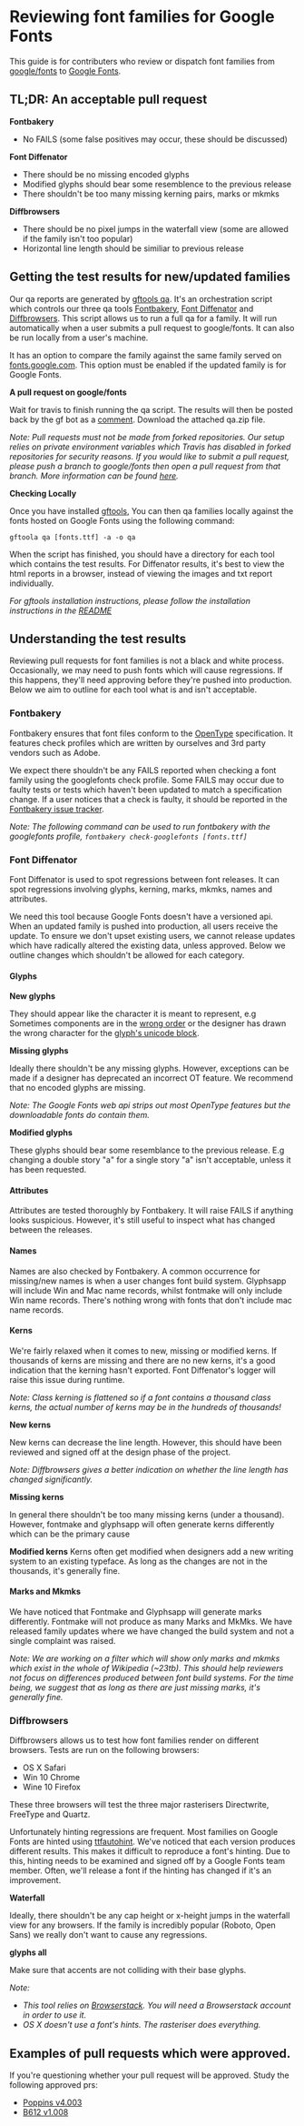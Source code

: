 # Reviewing font families for Google Fonts


This guide is for contributers who review or dispatch font families from [google/fonts](https://github.com/google/fonts/pulls) to [Google Fonts](https://fonts.google.com).


## TL;DR: An acceptable pull request

**Fontbakery**
- No FAILS (some false positives may occur, these should be discussed)

**Font Diffenator**
- There should be no missing encoded glyphs
- Modified glyphs should bear some resemblence to the previous release
- There shouldn't be too many missing kerning pairs, marks or mkmks

**Diffbrowsers**
- There should be no pixel jumps in the waterfall view (some are allowed if the family isn't too popular)
- Horizontal line length should be similiar to previous release


## Getting the test results for new/updated families

Our qa reports are generated by [gftools qa](https://github.com/googlefonts/gftools/blob/main/bin/gftools-qa.py). It's an orchestration script which controls our three qa tools [Fontbakery](https://github.com/googlefonts/fontbakery), [Font Diffenator](https://github.com/googlefonts/fontdiffenator) and [Diffbrowsers](https://github.com/googlefonts/diffbrowsers). This script allows us to run a full qa for a family. It will run automatically when a user submits a pull request to google/fonts. It can also be run locally from a user's machine.

It has an option to compare the family against the same family  served on [fonts.google.com](https://fonts.google.com). This option must be enabled if the updated family is for Google Fonts.

**A pull request on google/fonts**

Wait for travis to finish running the qa script. The results will then be posted back by the gf bot as a [comment](https://github.com/google/fonts/pull/1938#issuecomment-483302340). Download the attached qa.zip file.

*Note: Pull requests must not be made from forked repositories. Our setup relies on private environment variables which Travis has disabled in forked repositories for security reasons. If you would like to submit a pull request, please push a branch to google/fonts then open a pull request from that branch. More information can be found [here](https://docs.travis-ci.com/user/environment-variables/#defining-encrypted-variables-in-travisyml).*

**Checking Locally**

Once you have installed [gftools](https://github.com/googlefonts/gftools), You can then qa families locally against the fonts hosted on Google Fonts using the following command:

`gftoola qa [fonts.ttf] -a -o qa`

When the script has finished, you should have a directory for each tool which contains the test results. For Diffenator results, it's best to view the html reports in a browser, instead of viewing the images and txt report individually.

*For gftools installation instructions, please follow the installation instructions in the [README](https://github.com/googlefonts/gftools)*


## Understanding the test results

Reviewing pull requests for font families is not a black and white process. Occasionally, we may need to push fonts which will cause regressions. If this happens, they'll need approving before they're pushed into production. Below we aim to outline for each tool what is and isn't acceptable.



### Fontbakery

Fontbakery ensures that font files conform to the [OpenType](https://docs.microsoft.com/en-us/typography/opentype/spec/) specification. It features check profiles which are written by ourselves and 3rd party vendors such as Adobe.

We expect there shouldn't be any FAILS reported when checking a font family using the googlefonts check profile. Some FAILS may occur due to faulty tests or tests which haven't been updated to match a specification change. If a user notices that a check is faulty, it should be reported in the [Fontbakery issue tracker](https://github.com/googlefonts/fontbakery).

*Note: The following command can be used to run fontbakery with the googlefonts profile, `fontbakery check-googlefonts [fonts.ttf]`*

### Font Diffenator

Font Diffenator is used to spot regressions between font releases. It can spot regressions involving glyphs, kerning, marks, mkmks, names and attributes.

We need this tool because Google Fonts doesn't have a versioned api. When an updated family is pushed into production, all users receive the update. To ensure we don't upset existing users, we cannot release updates which have radically altered the existing data, unless approved. Below we outline changes which shouldn't be allowed for each category.

#### Glyphs

**New glyphs**

They should appear like the character it is meant to represent, e.g Sometimes components are in the [wrong order](https://github.com/google/fonts/issues/588#issue-202368525) or the designer has drawn the wrong character for the [glyph's unicode block](https://github.com/google/fonts/issues/1939).

**Missing glyphs**

Ideally there shouldn't be any missing glyphs. However, exceptions can be made if a designer has deprecated an incorrect OT feature. We recommend that no encoded glyphs are missing.

*Note: The Google Fonts web api strips out most OpenType features but the downloadable fonts do contain them.*

**Modified glyphs**

These glyphs should bear some resemblance to the previous release. E.g changing a double story "a" for a single story "a" isn't acceptable, unless it has been requested.

#### Attributes

Attributes are tested thoroughly by Fontbakery. It will raise FAILS if anything looks suspicious. However, it's still useful to inspect what has changed between the releases.

#### Names

Names are also checked by Fontbakery. A common occurrence for missing/new names is when a user changes font build system. Glyphsapp will include Win and Mac name records, whilst fontmake will only include Win name records. There's nothing wrong with fonts that don't include mac name records.

#### Kerns

We're fairly relaxed when it comes to new, missing or modified kerns. If thousands of kerns are missing and there are no new kerns, it's a good indication that the kerning hasn't exported. Font Diffenator's logger will raise this issue during runtime.

*Note: Class kerning is flattened so if a font contains a thousand class kerns, the actual number of kerns may be in the hundreds of thousands!*

**New kerns**

New kerns can decrease the line length. However, this should have been reviewed and signed off at the design phase of the project.

*Note: Diffbrowsers gives a better indication on whether the line length has changed significantly.*

**Missing kerns**

In general there shouldn't be too many missing kerns (under a thousand). However, fontmake and glyphsapp will often generate kerns differently which can be the primary cause 

**Modified kerns**
Kerns often get modified when designers add a new writing system to an existing typeface. As long as the changes are not in the thousands, it's generally fine.

#### Marks and Mkmks

We have noticed that Fontmake and Glyphsapp will generate marks differently. Fontmake will not produce as many Marks and MkMks. We have released family updates where we have changed the build system and not a single complaint was raised.

*Note: We are working on a filter which will show only marks and mkmks which exist in the whole of Wikipedia (~23tb). This should help reviewers not focus on differences produced between font build systems. For the time being, we suggest that as long as there are just missing marks, it's generally fine.*


### Diffbrowsers

Diffbrowsers allows us to test how font families render on different browsers. Tests are run on the following browsers:

- OS X Safari
- Win 10 Chrome
- Wine 10 Firefox

These three browsers will test the three major rasterisers Directwrite, FreeType and Quartz.

Unfortunately hinting regressions are frequent. Most families on Google Fonts are hinted using [ttfautohint](https://freetype.org/ttfautohint/). We've noticed that each version produces different results. This makes it difficult to reproduce a font's hinting. Due to this, hinting needs to be examined and signed off by a Google Fonts team member. Often, we'll release a font if the hinting has changed if it's an improvement.

**Waterfall**

Ideally, there shouldn't be any cap height or x-height jumps in the waterfall view for any browsers. If the family is incredibly popular (Roboto, Open Sans) we really don't want to cause any regressions.

**glyphs all**

Make sure that accents are not colliding with their base glyphs.

*Note:*

- *This tool relies  on [Browserstack](https://www.browserstack.com/). You will need a Browserstack account in order to use it.*
- *OS X doesn't use a font's hints. The rasteriser does everything.*


## Examples of pull requests which were approved.


If you're questioning whether your pull request will be approved. Study the following approved prs:

- [Poppins v4.003](https://github.com/google/fonts/pull/1924)
- [B612 v1.008](https://github.com/google/fonts/pull/1877)

